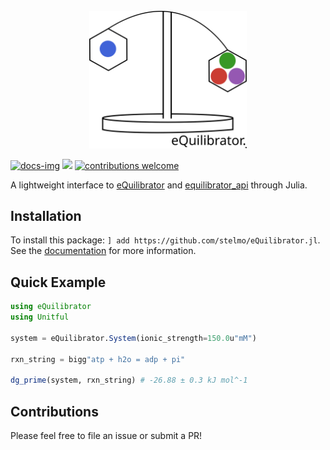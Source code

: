 <br>
<div align="center">
    <img src="docs/src/assets/header.svg?maxAge=0" width="50%">
</div>

[docs-img]:https://img.shields.io/badge/docs-latest-blue.svg
[docs-url]: https://stelmo.github.io/eQuilibrator.jl/dev
 
[ci-img]: https://github.com/stelmo/eQuilibrator.jl/actions/workflows/ci.yml/badge.svg?branch=main
[ci-url]: https://github.com/stelmo/eQuilibrator.jl/actions/workflows/ci.yml

[cov-img]: https://codecov.io/gh/stelmo/eQuilibrator.jl/branch/main/graph/badge.svg?token=WIQVsI0ZGJ
[cov-url]: https://codecov.io/gh/stelmo/eQuilibrator.jl

[contrib]: https://img.shields.io/badge/contributions-welcome-brightgreen.svg?style=flat

[license-img]: http://img.shields.io/badge/license-MIT-brightgreen.svg?style=flat
[license-url]: LICENSE

[![docs-img]][docs-url] [![][license-img]][license-url] [![contributions welcome][contrib]](https://github.com/stelmo/eQuilibrator.jl/issues)

A lightweight interface to [eQuilibrator](https://equilibrator.weizmann.ac.il/) and [equilibrator_api](https://gitlab.com/equilibrator/equilibrator-api) through Julia.

## Installation

To install this package: `] add https://github.com/stelmo/eQuilibrator.jl`. See the [documentation](https://stelmo.github.io/eQuilibrator.jl/dev/) for more information.

## Quick Example
```julia
using eQuilibrator
using Unitful

system = eQuilibrator.System(ionic_strength=150.0u"mM")

rxn_string = bigg"atp + h2o = adp + pi"

dg_prime(system, rxn_string) # -26.88 ± 0.3 kJ mol^-1
```

## Contributions
Please feel free to file an issue or submit a PR! 
